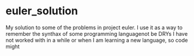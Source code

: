 # euler_solution
My solution to some of the problems in project euler. I use it as a way to remember the synthax of some programming languagenot be DRYs I have not worked with in a while or when I am learning a new language, so code might 
